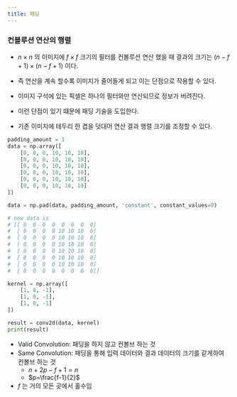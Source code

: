 ```yaml
---
title: 패딩
---
```


### 컨볼루션 연산의 행렬

- $n\times n$ 의 이미지에 $f\times f$ 크기의 필터를 컨볼루션 연산 했을 때 결과의 크기는
 $(n-f+1)\times (n-f+1)$ 이다.
- 즉 연산을 계속 할수록 이미지가 줄어들게 되고 이는 단점으로 작용할 수 있다.
- 이미지 구석에 있는 픽셀은 하나의 필터와만 연산되므로 정보가 버려진다.

- 이런 단점이 있기 떄문에 패딩 기술을 도입한다.
- 기존 이미지에 테두리 한 겹을 덧대어 연산 결과 행렬 크기를 조정할 수 있다.

```python
padding_amount = 1
data = np.array([
    [0, 0, 0, 10, 10, 10],
    [0, 0, 0, 10, 10, 10],
    [0, 0, 0, 10, 10, 10],
    [0, 0, 0, 10, 10, 10],
    [0, 0, 0, 10, 10, 10],
    [0, 0, 0, 10, 10, 10]
])

data = np.pad(data, padding_amount, 'constant', constant_values=0)

# now data is
# [[ 0  0  0  0  0  0  0  0]
#  [ 0  0  0  0 10 10 10  0]
#  [ 0  0  0  0 10 10 10  0]
#  [ 0  0  0  0 10 10 10  0]
#  [ 0  0  0  0 10 10 10  0]
#  [ 0  0  0  0 10 10 10  0]
#  [ 0  0  0  0 10 10 10  0]
#  [ 0  0  0  0  0  0  0  0]]

kernel = np.array([
    [1, 0, -1],
    [1, 0, -1],
    [1, 0, -1]
])

result = conv2d(data, kernel)
print(result)

```

- Valid Convolution: 패딩을 하지 않고 컨볼브 하는 것
- Same Convolution: 패딩을 통해 입력 데이터와 결과 데이터의 크기를 같게하여 컨볼브 하는 것
    - $n+2p-f+1=n$
    - $p=\frac{f-1}{2}$
- $f$ 는 거의 모든 곳에서 홀수임